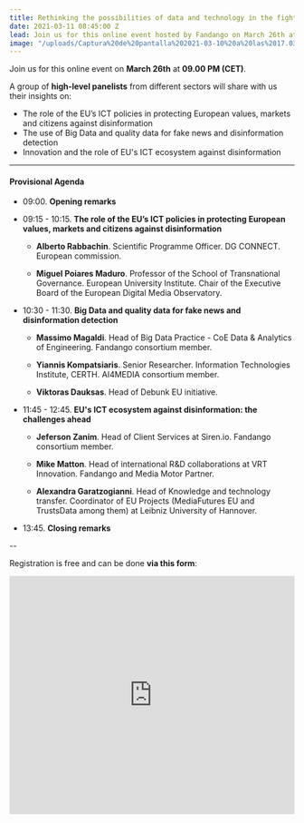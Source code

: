 ```yaml
---
title: Rethinking the possibilities of data and technology in the fight against disinformation
date: 2021-03-11 08:45:00 Z
lead: Join us for this online event hosted by Fandango on March 26th at 09.00 PM (CET).
image: "/uploads/Captura%20de%20pantalla%202021-03-10%20a%20las%2017.03.49.png"
---
```


Join us for this online event on **March 26th** at **09.00 PM (CET)**. 

A group of **high-level panelists** from different sectors will share with us their insights on: 

* The role of the EU’s ICT policies in protecting European values, markets and citizens against disinformation
* The use of Big Data and quality data for fake news and disinformation detection
* Innovation and the role of EU's ICT ecosystem against disinformation



---

#### Provisional Agenda

* 09:00. **Opening remarks**

* 09:15 - 10:15. **The role of the EU’s ICT policies in protecting European values, markets and citizens against disinformation**

  * **Alberto Rabbachin**. Scientific Programme Officer. DG CONNECT. European commission.

  * **Miguel Poiares Maduro**. Professor of the School of Transnational Governance. European University Institute. Chair of the Executive Board of the European Digital Media Observatory. 


* 10:30 - 11:30. **Big Data and quality data for fake news and disinformation detection**

  * **Massimo Magaldi**. Head of Big Data Practice - CoE Data & Analytics of Engineering. Fandango consortium member.

  * **Yiannis Kompatsiaris**. Senior Researcher. Information Technologies Institute, CERTH. AI4MEDIA consortium member.

  * **Viktoras Dauksas**. Head of Debunk EU initiative.

* 11:45 - 12:45. **EU's ICT ecosystem against disinformation: the challenges ahead**

  * **Jeferson Zanim**. Head of Client Services at Siren.io. Fandango consortium member.

  * **Mike Matton**. Head of international R&D collaborations at VRT Innovation. Fandango and Media Motor Partner.

  * **Alexandra Garatzogianni**. Head of Knowledge and technology transfer. Coordinator of EU Projects (MediaFutures EU and TrustsData among them) at Leibniz University of Hannover. 

* 13:45. **Closing remarks**

--

Registration is free and can be done **via this form**:

<iframe width="100%" height="420" frameborder="0" src="https://app.livestorm.co/p/0e52d49f-d865-4352-909c-1a3c013b9334/form" title="Rethinking the possibilities of data and technology in the fight against disinformation | Fandango Project"></iframe>
